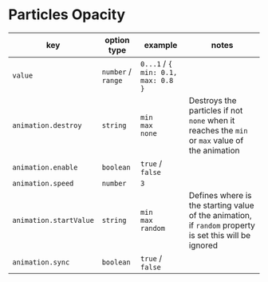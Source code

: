 # Particles Opacity

| key                    | option type        | example                            | notes                                                                                                  |
| ---------------------- | ------------------ | ---------------------------------- | ------------------------------------------------------------------------------------------------------ |
| `value`                | `number` / `range` | `0...1` / `{ min: 0.1, max: 0.8 }` |                                                                                                        |
| `animation.destroy`    | `string`           | `min`<br />`max`<br />`none`       | Destroys the particles if not `none` when it reaches the `min` or `max` value of the animation         |
| `animation.enable`     | `boolean`          | `true` / `false`                   |                                                                                                        |
| `animation.speed`      | `number`           | `3`                                |                                                                                                        |
| `animation.startValue` | `string`           | `min`<br />`max`<br />`random`     | Defines where is the starting value of the animation, if `random` property is set this will be ignored |
| `animation.sync`       | `boolean`          | `true` / `false`                   |                                                                                                        |
